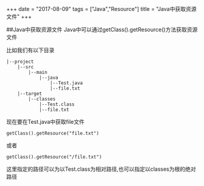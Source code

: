 +++
date = "2017-08-09"
tags = ["Java","Resource"]
title = "Java中获取资源文件"
+++
<!--more-->

##Java中获取资源文件
Java中可以通过getClass().getResource()方法获取资源文件

比如我们有以下目录

```
|--project
    |--src
        |--main
            |--java
                |--Test.java
                |--file.txt
    |--target
        |--classes
            |--Test.class
            |--file.txt
``` 
     
现在要在Test.java中获取file文件

```
getClass().getResource("file.txt")
```
或者

```
getClass().getResource("/file.txt")
```
这里指定的路径可以为以Test.class为相对路径,也可以指定以classes为根的绝对路径
